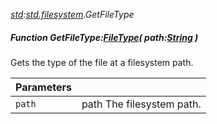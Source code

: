 _[std](../../modules/std/std-module.md):[std.filesystem](../../modules/std/std-filesystem.md).GetFileType_
##### Function GetFileType:[FileType](../../modules/std/std-filesystem-filetype.md)( path:[String](../../modules/wonkey/wonkey-types-string.md) )
Gets the type of the file at a filesystem path.

| Parameters |    |
|:-----------|:---|
| `path` | path The filesystem path. |
